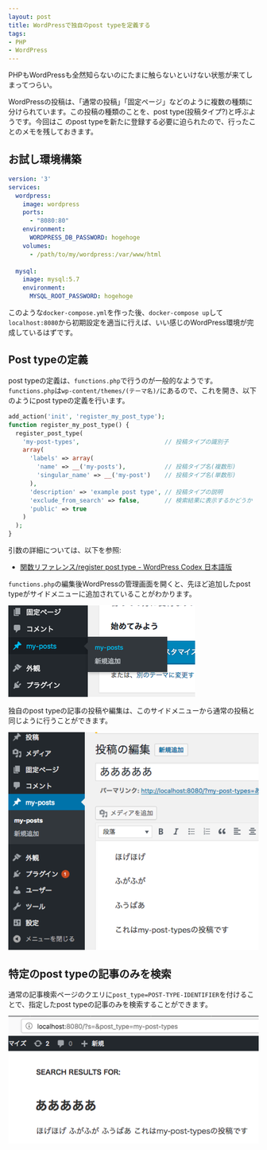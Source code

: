 ```yaml
---
layout: post
title: WordPressで独自のpost typeを定義する
tags:
- PHP
- WordPress
---
```


PHPもWordPressも全然知らないのにたまに触らないといけない状態が来てしまってつらい。

WordPressの投稿は、「通常の投稿」「固定ページ」などのように複数の種類に分けられています。この投稿の種類のことを、post type(投稿タイプ?)と呼ぶようです。今回はこ
のpost typeを新たに登録する必要に迫られたので、行ったことのメモを残しておきます。

## お試し環境構築

```yaml
version: '3'
services:
  wordpress:
    image: wordpress
    ports:
      - "8080:80"
    environment:
      WORDPRESS_DB_PASSWORD: hogehoge
    volumes:
      - /path/to/my/wordpress:/var/www/html

  mysql:
    image: mysql:5.7
    environment:
      MYSQL_ROOT_PASSWORD: hogehoge
```

このような`docker-compose.yml`を作った後、`docker-compose up`して`localhost:8080`から初期設定を適当に行えば、いい感じのWordPress環境が完成しているはずです。

## Post typeの定義

post typeの定義は、`functions.php`で行うのが一般的なようです。`functions.php`は`wp-content/themes/(テーマ名)/`にあるので、これを開き、以下のようにpost typeの定義を行います。

```php
add_action('init', 'register_my_post_type');
function register_my_post_type() {
  register_post_type(
    'my-post-types',                        // 投稿タイプの識別子
    array(
      'labels' => array(
        'name' => __('my-posts'),           // 投稿タイプ名(複数形)
        'singular_name' => __('my-post')    // 投稿タイプ名(単数形)
      ),
      'description' => 'example post type', // 投稿タイプの説明
      'exclude_from_search' => false,       // 検索結果に表示するかどうか
      'public' => true
    )
  );
}
```

引数の詳細については、以下を参照:

+ [関数リファレンス/register post type - WordPress Codex 日本語版](https://wpdocs.osdn.jp/%E9%96%A2%E6%95%B0%E3%83%AA%E3%83%95%E3%82%A1%E3%83%AC%E3%83%B3%E3%82%B9/register_post_type)

`functions.php`の編集後WordPressの管理画面を開くと、先ほど追加したpost typeがサイドメニューに追加されていることがわかります。

![/img/post/2018-03-13-wp-side-menu.png](/img/post/2018-03-13-wp-side-menu.png)

独自のpost typeの記事の投稿や編集は、このサイドメニューから通常の投稿と同じように行うことができます。

![/img/post/2018-03-13-wp-edit-post.png](/img/post/2018-03-13-wp-edit-post.png)

## 特定のpost typeの記事のみを検索

通常の記事検索ページのクエリに`post_type=POST-TYPE-IDENTIFIER`を付けることで、指定したpost typeの記事のみを検索することができます。

![/img/post/2018-03-13-wp-search-post.png](/img/post/2018-03-13-wp-search-post.png)

